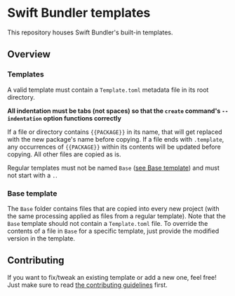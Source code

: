 # Swift Bundler templates

This repository houses Swift Bundler's built-in templates.

## Overview

### Templates

A valid template must contain a `Template.toml` metadata file in its root directory.

**All indentation must be tabs (not spaces) so that the `create` command's `--indentation` option functions correctly**

If a file or directory contains `{{PACKAGE}}` in its name, that will get replaced with the new package's name before copying. If a file ends with `.template`, any occurrences of `{{PACKAGE}}` within its contents will be updated before copying. All other files are copied as is.

Regular templates must not be named `Base` ([see Base template](#base-template)) and must not start with a `.`.

### Base template

The `Base` folder contains files that are copied into every new project (with the same processing applied as files from a regular template). Note that the `Base` template should not contain a `Template.toml` file. To override the contents of a file in `Base` for a specific template, just provide the modified version in the template.

## Contributing

If you want to fix/tweak an existing template or add a new one, feel free! Just make sure to read [the contributing guidelines](CONTRIBUTING.md) first.